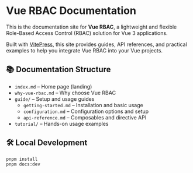 # Vue RBAC Documentation

This is the documentation site for **Vue RBAC**, a lightweight and flexible Role-Based Access Control (RBAC) solution for Vue 3 applications.

Built with [VitePress](https://vitepress.dev), this site provides guides, API references, and practical examples to help you integrate Vue RBAC into your Vue projects.

## 📚 Documentation Structure

- `index.md` – Home page (landing)
- `why-vue-rbac.md` – Why choose Vue RBAC
- `guide/` – Setup and usage guides
  - `getting-started.md` – Installation and basic usage
  - `configuration.md` – Configuration options and setup
  - `api-reference.md` – Composables and directive API
- `tutorial/` – Hands-on usage examples

## 🛠 Local Development

```bash
pnpm install
pnpm docs:dev

